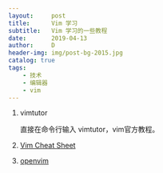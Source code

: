 ```yaml
---
layout:     post
title:      Vim 学习
subtitle:   Vim 学习的一些教程
date:       2019-04-13
author:     D
header-img: img/post-bg-2015.jpg 
catalog: true
tags:
    - 技术
    - 编辑器
    - vim
---
```

1. vimtutor
   
   直接在命令行输入 vimtutor，vim官方教程。

2. [Vim Cheat Sheet](https://vim.rtorr.com)
   
3. [openvim](https://www.openvim.com/tutorial.html)